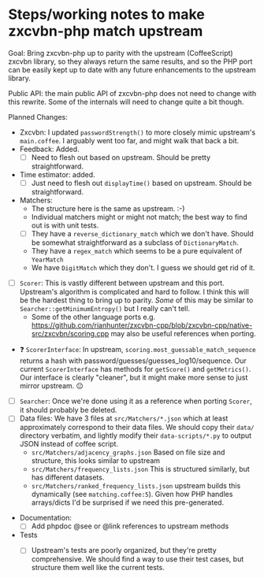 # Steps/working notes to make zxcvbn-php match upstream

Goal: Bring zxcvbn-php up to parity with the upstream (CoffeeScript) zxcvbn library, so they always return the same results, and so the PHP port can be easily kept up to date with any future enhancements to the upstream library.

Public API: the main public API of zxcvbn-php does not need to change with this rewrite. Some of the internals will need to change quite a bit though.

Planned Changes:
* Zxcvbn: I updated `passwordStrength()` to more closely mimic upstream's `main.coffee`. I arguably went too far, and might walk that back a bit.
* Feedback: Added.
  * [ ] Need to flesh out based on upstream. Should be pretty straightforward.
* Time estimator: added.
  * [ ] Just need to flesh out `displayTime()` based on upstream. Should be straightforward.
* Matchers: 
  * The structure here is the same as upstream. :-)
  * Individual matchers might or might not match; the best way to find out is with unit tests.
  * [ ] They have a `reverse_dictionary_match` which we don't have. Should be somewhat straightforward as a subclass of `DictionaryMatch`.
  * They have a `regex_match` which seems to be a pure equivalent of `YearMatch`
  * We have `DigitMatch` which they don't. I guess we should get rid of it.
* [ ] `Scorer`:  This is vastly different between upstream and this port. Upstream's algorithm is complicated and hard to follow. I think this will be the hardest thing to bring up to parity. *Some* of this may be similar to `Searcher::getMinimumEntropy()` but I really can't tell.
  * Some of the other language ports e.g. https://github.com/rianhunter/zxcvbn-cpp/blob/zxcvbn-cpp/native-src/zxcvbn/scoring.cpp may also be useful references when porting.
* :question: `ScorerInterface`: In upstream, `scoring.most_guessable_match_sequence` returns a hash with password/guesses/guesses_log10/sequence. Our current `ScorerInterface` has methods for `getScore()` and `getMetrics()`. Our interface is clearly "cleaner", but it might make more sense to just mirror upstream. :neutral_face:
* [ ] `Searcher`: Once we're done using it as a reference when porting `Scorer`, it should probably be deleted.
* [ ] Data files: We have 3 files at `src/Matchers/*.json` which at least approximately correspond to their data files. We should copy their `data/` directory verbatim, and lightly modify their `data-scripts/*.py` to output JSON instead of coffee script.
  * `src/Matchers/adjacency_graphs.json` Based on file size and structure, this looks similar to upstream
  * `src/Matchers/frequency_lists.json` This is structured similarly, but has different datasets.
  * `src/Matchers/ranked_frequency_lists.json` upstream builds this dynamically (see `matching.coffee:5`). Given how PHP handles arrays/dicts I'd be surprised if we need this pre-generated.
* Documentation:
  * [ ] Add phpdoc @see or @link references to upstream methods
* Tests
  * [ ] Upstream's tests are poorly organized, but they're pretty comprehensive. We should find a way to use their test cases, but structure them well like the current tests.

